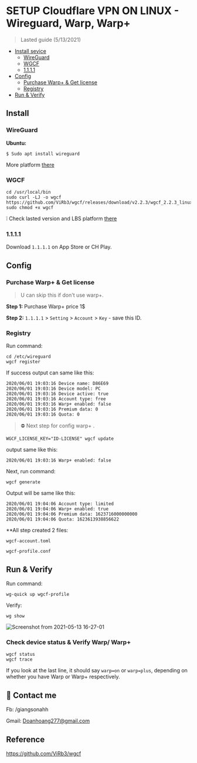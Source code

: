 # SETUP Cloudflare VPN ON LINUX - Wireguard, Warp, Warp+
> Lasted guide (5/13/2021)

- [Install sevice](#Install)
  - [WireGuard](#WireGuard)
  - [WGCF](#WGCF)
  - [1.1.1.1](#1.1.1.1)
- [Config](#Config)
  - [Purchase Warp+ & Get license](#Purchase-Warp+-&-Get-license)
  - [Registry](#Registry)
- [Run & Verify](#Run-&-Verify)

## Install
### WireGuard
**Ubuntu:**

```
$ Sudo apt install wireguard
```
More platform [there](https://www.wireguard.com/install/)

### WGCF

```
cd /usr/local/bin
sudo curl -LJ -o wgcf https://github.com/ViRb3/wgcf/releases/download/v2.2.3/wgcf_2.2.3_linux_amd64
sudo chmod +x wgcf
```
:grey_exclamation: Check lasted version and LBS platform [there](https://github.com/ViRb3/wgcf/releases)

### 1.1.1.1
Download `1.1.1.1` on App Store or CH Play.

## Config

### Purchase Warp+ & Get license
> U can skip this if don't use warp+.

**Step 1:** Purchase Warp+ price 1$

**Step 2:** `1.1.1.1` \> `Setting` \> `Account` \> `Key` - save this ID.

### Registry
Run command:
```
cd /etc/wireguard
wgcf register
```

If success output can same like this:
```
2020/06/01 19:03:16 Device name: D86E69
2020/06/01 19:03:16 Device model: PC
2020/06/01 19:03:16 Device active: true
2020/06/01 19:03:16 Account type: free
2020/06/01 19:03:16 Warp+ enabled: false
2020/06/01 19:03:16 Premium data: 0
2020/06/01 19:03:16 Quota: 0
```

> :no_entry: Next step for config warp+ .
```
WGCF_LICENSE_KEY="ID-LICENSE" wgcf update
```
output same like this:
```
2020/06/01 19:03:16 Warp+ enabled: false
```

Next, run command:
```
wgcf generate
```
Output will be same like this:
```
2020/06/01 19:04:06 Account type: limited
2020/06/01 19:04:06 Warp+ enabled: true
2020/06/01 19:04:06 Premium data: 1623716000000000
2020/06/01 19:04:06 Quota: 1623613938856622
```

**All step created 2 files:

`wgcf-account.toml`

`wgcf-profile.conf`


## Run & Verify

Run command:
```
wg-quick up wgcf-profile
```
Verify:
```
wg show
```

![Screenshot from 2021-05-13 16-27-01](https://user-images.githubusercontent.com/82546097/118106699-15002080-b408-11eb-810c-f0ca3fbae4b1.png)

### Check device status & Verify Warp/ Warp+
```
wgcf status
wgcf trace
```
If you look at the last line, it should say `warp=on` or `warp=plus`, depending on whether you have Warp or Warp+ respectively.


## :postbox: Contact me
Fb: /giangsonahh

Gmail: Doanhoang277@gmail.com

## Reference
https://github.com/ViRb3/wgcf
